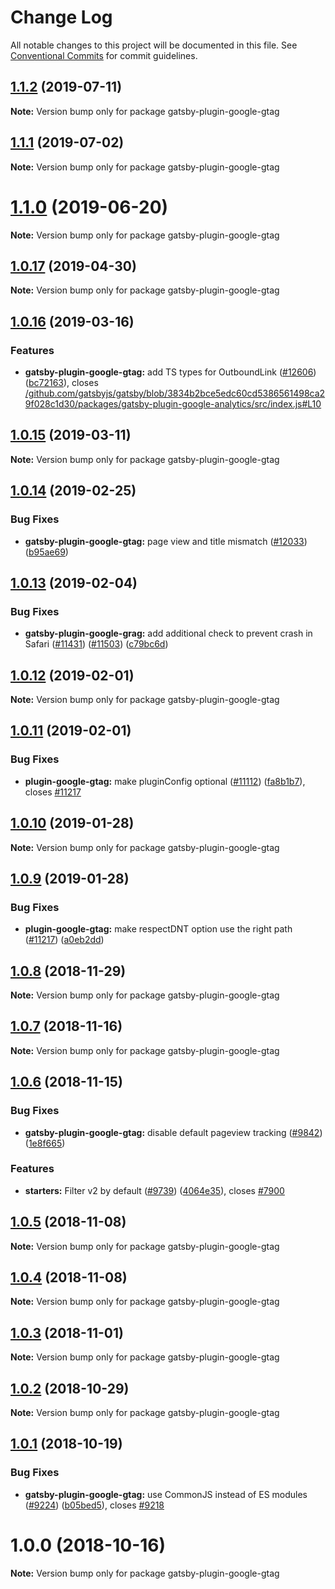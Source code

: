 # Change Log

All notable changes to this project will be documented in this file.
See [Conventional Commits](https://conventionalcommits.org) for commit guidelines.

## [1.1.2](https://github.com/gatsbyjs/gatsby/compare/gatsby-plugin-google-gtag@1.1.1...gatsby-plugin-google-gtag@1.1.2) (2019-07-11)

**Note:** Version bump only for package gatsby-plugin-google-gtag

## [1.1.1](https://github.com/gatsbyjs/gatsby/tree/master/packages/gatsby-plugin-google-gtag/compare/gatsby-plugin-google-gtag@1.1.0...gatsby-plugin-google-gtag@1.1.1) (2019-07-02)

**Note:** Version bump only for package gatsby-plugin-google-gtag

# [1.1.0](https://github.com/gatsbyjs/gatsby/tree/master/packages/gatsby-plugin-google-gtag/compare/gatsby-plugin-google-gtag@1.0.17...gatsby-plugin-google-gtag@1.1.0) (2019-06-20)

**Note:** Version bump only for package gatsby-plugin-google-gtag

## [1.0.17](https://github.com/gatsbyjs/gatsby/tree/master/packages/gatsby-plugin-google-gtag/compare/gatsby-plugin-google-gtag@1.0.16...gatsby-plugin-google-gtag@1.0.17) (2019-04-30)

**Note:** Version bump only for package gatsby-plugin-google-gtag

## [1.0.16](https://github.com/gatsbyjs/gatsby/tree/master/packages/gatsby-plugin-google-gtag/compare/gatsby-plugin-google-gtag@1.0.15...gatsby-plugin-google-gtag@1.0.16) (2019-03-16)

### Features

- **gatsby-plugin-google-gtag:** add TS types for OutboundLink ([#12606](https://github.com/gatsbyjs/gatsby/tree/master/packages/gatsby-plugin-google-gtag/issues/12606)) ([bc72163](https://github.com/gatsbyjs/gatsby/tree/master/packages/gatsby-plugin-google-gtag/commit/bc72163)), closes [/github.com/gatsbyjs/gatsby/blob/3834b2bce5edc60cd5386561498ca29f028c1d30/packages/gatsby-plugin-google-analytics/src/index.js#L10](https://github.com/gatsbyjs/gatsby/tree/master/packages/gatsby-plugin-google-gtag/issues/L10)

## [1.0.15](https://github.com/gatsbyjs/gatsby/tree/master/packages/gatsby-plugin-google-gtag/compare/gatsby-plugin-google-gtag@1.0.14...gatsby-plugin-google-gtag@1.0.15) (2019-03-11)

**Note:** Version bump only for package gatsby-plugin-google-gtag

## [1.0.14](https://github.com/gatsbyjs/gatsby/tree/master/packages/gatsby-plugin-google-gtag/compare/gatsby-plugin-google-gtag@1.0.13...gatsby-plugin-google-gtag@1.0.14) (2019-02-25)

### Bug Fixes

- **gatsby-plugin-google-gtag:** page view and title mismatch ([#12033](https://github.com/gatsbyjs/gatsby/tree/master/packages/gatsby-plugin-google-gtag/issues/12033)) ([b95ae69](https://github.com/gatsbyjs/gatsby/tree/master/packages/gatsby-plugin-google-gtag/commit/b95ae69))

## [1.0.13](https://github.com/gatsbyjs/gatsby/tree/master/packages/gatsby-plugin-google-gtag/compare/gatsby-plugin-google-gtag@1.0.12...gatsby-plugin-google-gtag@1.0.13) (2019-02-04)

### Bug Fixes

- **gatsby-plugin-google-grag:** add additional check to prevent crash in Safari ([#11431](https://github.com/gatsbyjs/gatsby/tree/master/packages/gatsby-plugin-google-gtag/issues/11431)) ([#11503](https://github.com/gatsbyjs/gatsby/tree/master/packages/gatsby-plugin-google-gtag/issues/11503)) ([c79bc6d](https://github.com/gatsbyjs/gatsby/tree/master/packages/gatsby-plugin-google-gtag/commit/c79bc6d))

## [1.0.12](https://github.com/gatsbyjs/gatsby/tree/master/packages/gatsby-plugin-google-gtag/compare/gatsby-plugin-google-gtag@1.0.11...gatsby-plugin-google-gtag@1.0.12) (2019-02-01)

**Note:** Version bump only for package gatsby-plugin-google-gtag

## [1.0.11](https://github.com/gatsbyjs/gatsby/tree/master/packages/gatsby-plugin-google-gtag/compare/gatsby-plugin-google-gtag@1.0.10...gatsby-plugin-google-gtag@1.0.11) (2019-02-01)

### Bug Fixes

- **plugin-google-gtag:** make pluginConfig optional ([#11112](https://github.com/gatsbyjs/gatsby/tree/master/packages/gatsby-plugin-google-gtag/issues/11112)) ([fa8b1b7](https://github.com/gatsbyjs/gatsby/tree/master/packages/gatsby-plugin-google-gtag/commit/fa8b1b7)), closes [#11217](https://github.com/gatsbyjs/gatsby/tree/master/packages/gatsby-plugin-google-gtag/issues/11217)

## [1.0.10](https://github.com/gatsbyjs/gatsby/tree/master/packages/gatsby-plugin-google-gtag/compare/gatsby-plugin-google-gtag@1.0.9...gatsby-plugin-google-gtag@1.0.10) (2019-01-28)

**Note:** Version bump only for package gatsby-plugin-google-gtag

## [1.0.9](https://github.com/gatsbyjs/gatsby/tree/master/packages/gatsby-plugin-google-gtag/compare/gatsby-plugin-google-gtag@1.0.8...gatsby-plugin-google-gtag@1.0.9) (2019-01-28)

### Bug Fixes

- **plugin-google-gtag:** make respectDNT option use the right path ([#11217](https://github.com/gatsbyjs/gatsby/tree/master/packages/gatsby-plugin-google-gtag/issues/11217)) ([a0eb2dd](https://github.com/gatsbyjs/gatsby/tree/master/packages/gatsby-plugin-google-gtag/commit/a0eb2dd))

<a name="1.0.8"></a>

## [1.0.8](https://github.com/gatsbyjs/gatsby/tree/master/packages/gatsby-plugin-google-gtag/compare/gatsby-plugin-google-gtag@1.0.7...gatsby-plugin-google-gtag@1.0.8) (2018-11-29)

**Note:** Version bump only for package gatsby-plugin-google-gtag

<a name="1.0.7"></a>

## [1.0.7](https://github.com/gatsbyjs/gatsby/tree/master/packages/gatsby-plugin-google-gtag/compare/gatsby-plugin-google-gtag@1.0.6...gatsby-plugin-google-gtag@1.0.7) (2018-11-16)

**Note:** Version bump only for package gatsby-plugin-google-gtag

<a name="1.0.6"></a>

## [1.0.6](https://github.com/gatsbyjs/gatsby/tree/master/packages/gatsby-plugin-google-gtag/compare/gatsby-plugin-google-gtag@1.0.5...gatsby-plugin-google-gtag@1.0.6) (2018-11-15)

### Bug Fixes

- **gatsby-plugin-google-gtag:** disable default pageview tracking ([#9842](https://github.com/gatsbyjs/gatsby/tree/master/packages/gatsby-plugin-google-gtag/issues/9842)) ([1e8f665](https://github.com/gatsbyjs/gatsby/tree/master/packages/gatsby-plugin-google-gtag/commit/1e8f665))

### Features

- **starters:** Filter v2 by default ([#9739](https://github.com/gatsbyjs/gatsby/tree/master/packages/gatsby-plugin-google-gtag/issues/9739)) ([4064e35](https://github.com/gatsbyjs/gatsby/tree/master/packages/gatsby-plugin-google-gtag/commit/4064e35)), closes [#7900](https://github.com/gatsbyjs/gatsby/tree/master/packages/gatsby-plugin-google-gtag/issues/7900)

<a name="1.0.5"></a>

## [1.0.5](https://github.com/gatsbyjs/gatsby/tree/master/packages/gatsby-plugin-google-gtag/compare/gatsby-plugin-google-gtag@1.0.4...gatsby-plugin-google-gtag@1.0.5) (2018-11-08)

**Note:** Version bump only for package gatsby-plugin-google-gtag

<a name="1.0.4"></a>

## [1.0.4](https://github.com/gatsbyjs/gatsby/tree/master/packages/gatsby-plugin-google-gtag/compare/gatsby-plugin-google-gtag@1.0.3...gatsby-plugin-google-gtag@1.0.4) (2018-11-08)

**Note:** Version bump only for package gatsby-plugin-google-gtag

<a name="1.0.3"></a>

## [1.0.3](https://github.com/gatsbyjs/gatsby/tree/master/packages/gatsby-plugin-google-gtag/compare/gatsby-plugin-google-gtag@1.0.2...gatsby-plugin-google-gtag@1.0.3) (2018-11-01)

**Note:** Version bump only for package gatsby-plugin-google-gtag

<a name="1.0.2"></a>

## [1.0.2](https://github.com/gatsbyjs/gatsby/tree/master/packages/gatsby-plugin-google-gtag/compare/gatsby-plugin-google-gtag@1.0.1...gatsby-plugin-google-gtag@1.0.2) (2018-10-29)

**Note:** Version bump only for package gatsby-plugin-google-gtag

<a name="1.0.1"></a>

## [1.0.1](https://github.com/gatsbyjs/gatsby/tree/master/packages/gatsby-plugin-google-gtag/compare/gatsby-plugin-google-gtag@1.0.0...gatsby-plugin-google-gtag@1.0.1) (2018-10-19)

### Bug Fixes

- **gatsby-plugin-google-gtag:** use CommonJS instead of ES modules ([#9224](https://github.com/gatsbyjs/gatsby/tree/master/packages/gatsby-plugin-google-gtag/issues/9224)) ([b05bed5](https://github.com/gatsbyjs/gatsby/tree/master/packages/gatsby-plugin-google-gtag/commit/b05bed5)), closes [#9218](https://github.com/gatsbyjs/gatsby/tree/master/packages/gatsby-plugin-google-gtag/issues/9218)

<a name="1.0.0"></a>

# 1.0.0 (2018-10-16)

**Note:** Version bump only for package gatsby-plugin-google-gtag
